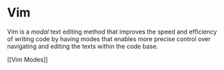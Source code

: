 # Vim

Vim is a *modal* text editing method that improves the speed and efficiency of writing code by having modes that enables more precise control over navigating and editing the texts within the code base.

[[Vim Modes]]